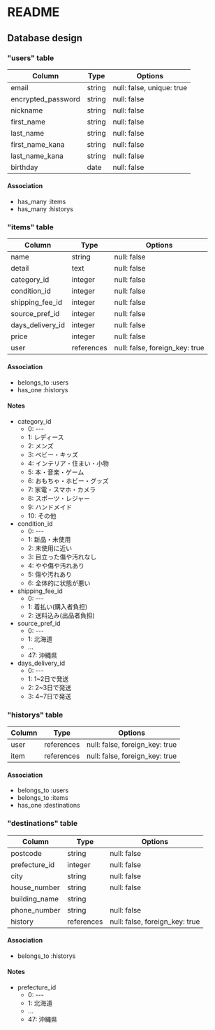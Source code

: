 # README

## Database design

### "users" table

| Column             | Type       | Options                        |
| ------------------ | ---------- | ------------------------------ |
| email              | string     | null: false, unique: true      |
| encrypted_password | string     | null: false                    |
| nickname           | string     | null: false                    |
| first_name         | string     | null: false                    |
| last_name          | string     | null: false                    |
| first_name_kana    | string     | null: false                    |
| last_name_kana     | string     | null: false                    |
| birthday           | date       | null: false                    |

#### Association
- has_many :items
- has_many :historys

### "items" table

| Column             | Type       | Options                        |
| ------------------ | ---------- | ------------------------------ |
| name               | string     | null: false                    |
| detail             | text       | null: false                    |
| category_id        | integer    | null: false                    |
| condition_id       | integer    | null: false                    |
| shipping_fee_id    | integer    | null: false                    |
| source_pref_id     | integer    | null: false                    |
| days_delivery_id   | integer    | null: false                    |
| price              | integer    | null: false                    |
| user               | references | null: false, foreign_key: true |

#### Association
- belongs_to :users
- has_one    :historys

#### Notes

* category_id
  * 0: ---
  * 1: レディース
  * 2: メンズ
  * 3: ベビー・キッズ
  * 4: インテリア・住まい・小物
  * 5: 本・音楽・ゲーム
  * 6: おもちゃ・ホビー・グッズ
  * 7: 家電・スマホ・カメラ
  * 8: スポーツ・レジャー
  * 9: ハンドメイド
  * 10: その他
* condition_id
  * 0: ---
  * 1: 新品・未使用
  * 2: 未使用に近い
  * 3: 目立った傷や汚れなし
  * 4: やや傷や汚れあり
  * 5: 傷や汚れあり
  * 6: 全体的に状態が悪い
* shipping_fee_id
  * 0: ---
  * 1: 着払い(購入者負担)
  * 2: 送料込み(出品者負担)
* source_pref_id
  * 0: ---
  * 1: 北海道
  * ...
  * 47: 沖縄県
* days_delivery_id
  * 0: ---
  * 1: 1~2日で発送
  * 2: 2~3日で発送
  * 3: 4~7日で発送

### "historys" table

| Column             | Type       | Options                        |
| ------------------ | ---------- | ------------------------------ |
| user               | references | null: false, foreign_key: true |
| item               | references | null: false, foreign_key: true |

#### Association
- belongs_to :users
- belongs_to :items
- has_one    :destinations

### "destinations" table

| Column             | Type       | Options                        |
| ------------------ | ---------- | ------------------------------ |
| postcode           | string     | null: false                    |
| prefecture_id      | integer    | null: false                    |
| city               | string     | null: false                    |
| house_number       | string     | null: false                    |
| building_name      | string     |                                |
| phone_number       | string     | null: false                    |
| history            | references | null: false, foreign_key: true |

#### Association
- belongs_to :historys

#### Notes

* prefecture_id
  * 0: ---
  * 1: 北海道
  * ...
  * 47: 沖縄県